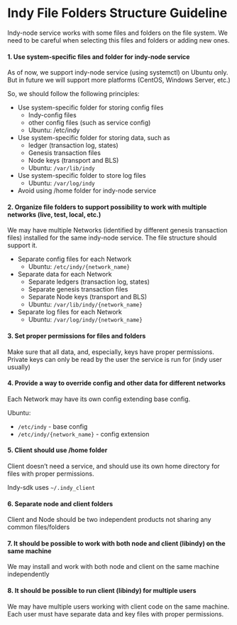 # Indy File Folders Structure Guideline

Indy-node service works with some files and folders on the file system.
We need to be careful when selecting this files and folders or adding new ones.

#### 1. Use system-specific files and folder for indy-node service
As of now, we support indy-node service (using systemctl) on Ubuntu only.
But in future we will support more platforms (CentOS, Windows Server, etc.)

So, we should follow the following principles:
- Use system-specific folder for storing config files
    - Indy-config files
    - other config files (such as service config)
    - Ubuntu: /etc/indy
- Use system-specific folder for storing data, such as 
    - ledger (transaction log, states)
    - Genesis transaction files
    - Node keys (transport and BLS)
    - Ubuntu: `/var/lib/indy`
- Use system-specific folder to store log files
    - Ubuntu: `/var/log/indy`
- Avoid using /home folder for indy-node service

#### 2. Organize file folders to support possibility to work with multiple networks (live, test, local, etc.)
We may have multiple Networks (identified by different genesis transaction files) installed for the same indy-node service.
The file structure should support it.

- Separate config files for each Network
    - Ubuntu: `/etc/indy/{network_name}`
- Separate data for each Network
    - Separate ledgers (transaction log, states)
    - Separate genesis transaction files
    - Separate Node keys (transport and BLS)
    - Ubuntu: `/var/lib/indy/{network_name}`
- Separate log files for each Network
    - Ubuntu: `/var/log/indy/{network_name}`
    
    
#### 3. Set proper permissions for files and folders
Make sure that all data, and, especially, keys have proper permissions.
Private keys can only be read by the user the service is run for (indy user usually)

#### 4. Provide a way to override config and other data for different networks
Each Network may have its own config extending base config.

Ubuntu:
- `/etc/indy`  - base config
- `/etc/indy/{network_name}`  - config extension
    
#### 5. Client should use /home folder
Client doesn’t need a service, and should use its own home directory for files with proper permissions.

Indy-sdk uses `~/.indy_client`

#### 6. Separate node and client folders
Client and Node should be two independent products not sharing any common files/folders

#### 7. It should be possible to work with both node and client (libindy) on the same machine
We may install and work with both node and client on the same machine independently

#### 8. It should be possible to run client (libindy) for multiple users
We may have multiple users working with client code on the same machine. Each user must have separate data and key files with proper permissions.
